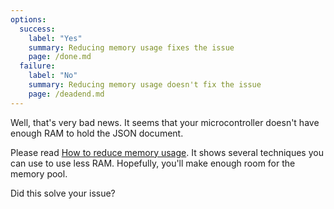 ```yaml
---
options:
  success:
    label: "Yes"
    summary: Reducing memory usage fixes the issue
    page: /done.md
  failure:
    label: "No"
    summary: Reducing memory usage doesn't fix the issue
    page: /deadend.md
--- 
```


Well, that's very bad news. It seems that your microcontroller doesn't have enough RAM to hold the JSON document.

Please read [How to reduce memory usage](/v6/how-to/reduce-memory-usage/).
It shows several techniques you can use to use less RAM.
Hopefully, you'll make enough room for the memory pool.

Did this solve your issue?